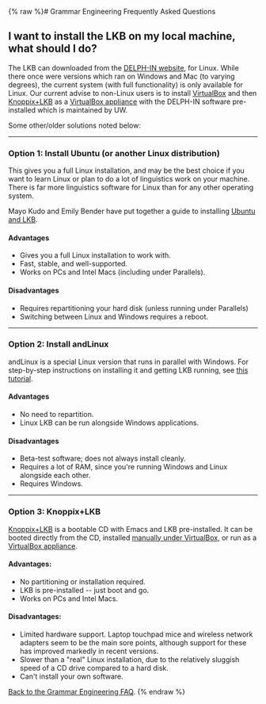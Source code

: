 {% raw %}# Grammar Engineering Frequently Asked Questions

## I want to install the LKB on my local machine, what should I do?

The LKB can downloaded from the [DELPH-IN
website](http://www.delph-in.net/), for Linux. While there once were
versions which ran on Windows and Mac (to varying degrees), the current
system (with full functionality) is only available for Linux. Our
current advise to non-Linux users is to install
[VirtualBox](/VirtualBox) and then
[Knoppix+LKB](http://depts.washington.edu/uwcl/twiki/bin/view.cgi/Main/KnoppixLKB)
as a [VirtualBox
appliance](http://depts.washington.edu/uwcl/twiki/bin/view.cgi/Main/KnoppixLKB)
with the DELPH-IN software pre-installed which is maintained by UW.

Some other/older solutions noted below:

* * *

### Option 1: Install Ubuntu (or another Linux distribution)

This gives you a full Linux installation, and may be the best choice if
you want to learn Linux or plan to do a lot of linguistics work on your
machine. There is far more linguistics software for Linux than for any
other operating system.

Mayo Kudo and Emily Bender have put together a guide to installing
[Ubuntu and
LKB](http://depts.washington.edu/uwcl/twiki/bin/view.cgi/Main/UbuntuLKB).

#### Advantages

- Gives you a full Linux installation to work with.
- Fast, stable, and well-supported.
- Works on PCs and Intel Macs (including under Parallels).

#### Disadvantages

- Requires repartitioning your hard disk (unless running under
Parallels)
- Switching between Linux and Windows requires a reboot.

* * *

### Option 2: Install andLinux

andLinux is a special Linux version that runs in parallel with Windows.
For step-by-step instructions on installing it and getting LKB running,
see [this
tutorial](http://depts.washington.edu/uwcl/twiki/bin/view.cgi/Main/AndLinuxLKB).

#### Advantages

- No need to repartition.
- Linux LKB can be run alongside Windows applications.

#### Disadvantages

- Beta-test software; does not always install cleanly.
- Requires a lot of RAM, since you're running Windows and Linux
alongside each other.
- Requires Windows.

* * *

### Option 3: Knoppix+LKB

[Knoppix+LKB](http://depts.washington.edu/uwcl/twiki/bin/view.cgi/Main/KnoppixLKB)
is a bootable CD with Emacs and LKB pre-installed. It can be booted
directly from the CD, installed [manually under
VirtualBox](http://depts.washington.edu/uwcl/twiki/bin/view.cgi/Main/KnoppixLKBVirtualBox),
or run as a [VirtualBox
appliance](http://depts.washington.edu/uwcl/twiki/bin/view.cgi/Main/KnoppixLKB).

#### Advantages:

- No partitioning or installation required.
- LKB is pre-installed -- just boot and go.
- Works on PCs and Intel Macs.

#### Disadvantages:

- Limited hardware support. Laptop touchpad mice and wireless network
adapters seem to be the main sore points, although support for these
has improved markedly in recent versions.
- Slower than a "real" Linux installation, due to the relatively
sluggish speed of a CD drive compared to a hard disk.
- Can't install your own software.

[Back to the Grammar Engineering FAQ](/GrammarEngineeringFaq).
<update date omitted for speed>{% endraw %}